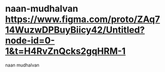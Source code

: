 # naan-mudhalvan https://www.figma.com/proto/ZAq714WuzwDPBuyBiicy42/Untitled?node-id=0-1&t=H4RvZnQcks2gqHRM-1
naan mudhalvan
